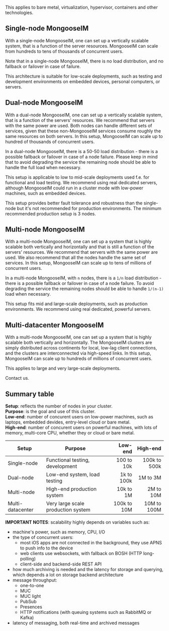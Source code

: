 This applies to bare metal, virtualization, hypervisor, containers and other technologies.

## Single-node MongooseIM

With a single-node MongooseIM, one can set up a vertically scalable system, that is a function of the server resources. MongooseIM can scale from hundreds to tens of thousands of concurrent users.

Note that in a single-node MongooseIM, there is no load distribution, and no fallback or failover in case of failure.

This architecture is suitable for low-scale deployments, such as testing and development environments on embedded devices, personal computers, or servers.

## Dual-node MongooseIM

With a dual-node MongooseIM, one can set up a vertically scalable system, that is a function of the servers' resources. We recommend that servers with the same power are used. Both nodes can handle different sets of services, given that these non-MongooseIM services consume roughly the same resources on both servers. In this setup, MongooseIM can scale up to hundred of thousands of concurrent users.

In a dual-node MongooseIM, there is a 50-50 load distribution - there is a possible fallback or failover in case of a node failure. Please keep in mind that to avoid degrading the service the remaining node should be able to handle the full load when necessary.

This setup is applicable to low to mid-scale deployments used f.e. for functional and load testing.
We recommend using real dedicated servers, although MongooseIM could run in a cluster mode with low-power machines, such as embedded devices.

This setup provides better fault tolerance and robustness than the single-node but it's not recommended for production environments.
The minimum recommended production setup is 3 nodes.

## Multi-node MongooseIM

With a multi-node MongooseIM, one can set up a system that is highly scalable both vertically and horizontally and that is still a function of the servers' resources.
We recommend that servers with the same power are used.
We also recommend that all the nodes handle the same set of services.
In this setup, MongooseIM can scale up to tens of millions of concurrent users.

In a multi-node MongooseIM, with `n` nodes, there is a `1/n` load distribution - there is a possible fallback or failover in case of a node failure.
To avoid degrading the service the remaining nodes should be able to handle  `1/(n-1)` load when necessary.

This setup fits mid and large-scale deployments, such as production environments. We recommend using real dedicated, powerful servers.

## Multi-datacenter MongooseIM

With a multi-node MongooseIM, one can set up a system that is highly scalable both vertically and horizontally. The MongooseIM clusters are simply distributed across continents for local, low-lag client connections, and the clusters are interconnected via high-speed links. In this setup, MongooseIM can scale up to hundreds of millions of concurrent users.

This applies to large and very large-scale deployments.

Contact us.

## Summary table

**Setup**: reflects the number of nodes in your cluster. <br/>
**Purpose**: is the goal and use of this cluster. <br/>
**Low-end**: number of concurent users on low-power machines, such as laptops, embedded devides, entry-level cloud or bare metal.<br/>
**High-end**: number of concurent users on powerful machines, with lots of memory, multi-core CPU, whether they or cloud or bare metal.

Setup | Purpose | Low-end  | High-end
------|---------|---------:|---------:
Single-node | Functional testing, development       | 100  to  10k   | 100k to 500k
Dual-node | Low-end system, load testing            |   1k to 100k   |   1M to   3M
Multi-node | High-end production system             |  10k to   1M   |   2M to  10M
Multi-datacenter | Very large scale production system  | 100k to  10M   |  10M to 100M

**IMPORTANT NOTES**: scalability highly depends on variables such as:

* machine's power, such as memory, CPU, I/O
* the type of concurrent users:
    * most iOS apps are not connected in the background, they use APNS to push info to the device
    * web clients use websockets, with fallback on BOSH (HTTP long-polling)
    * client-side and backend-side REST API
* how much archiving is needed and the latency for storage and querying, which depends a lot on storage backend architecture
* message throughput:
    * one-to-one
    * MUC
    * MUC light
    * PubSub
    * Presences
    * HTTP notifications (with queuing systems such as RabbitMQ or Kafka)
* latency of messaging, both real-time and archived messages
